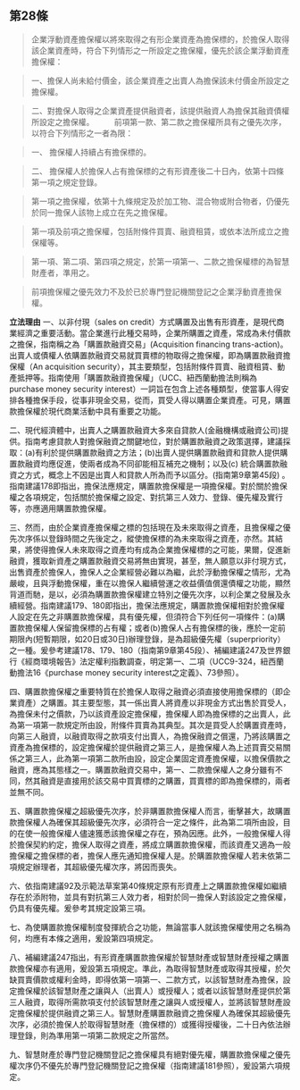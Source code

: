 ## 第28條

>企業浮動資產擔保權以將來取得之有形企業資產為擔保標的，於擔保人取得該企業資產時，符合下列情形之一所設定之擔保權，優先於該企業浮動資產擔保權：

>一、擔保人尚未給付價金，該企業資產之出賣人為擔保該未付價金所設定之擔保權。

>二、對擔保人取得之企業資產提供融資者，該提供融資人為擔保其融資債權所設定之擔保權。
　　
>前項第一款、第二款之擔保權所具有之優先次序，以符合下列情形之一者為限：

>一、	擔保權人持續占有擔保標的。

>二、	擔保權人於擔保人占有擔保標的之有形資產後二十日內，依第十四條第一項之規定登錄。

>第一項之擔保權，依第十九條規定及於加工物、混合物或附合物者，仍優先於同一擔保人該物上成立在先之擔保權。

>第一項及前項之擔保權，包括附條件買賣、融資租賃，或依本法所成立之擔保權等。

>第一項、第二項、第四項之規定，於第一項第一、二款之擔保權標的為智慧財產者，準用之。

>前項擔保權之優先效力不及於已於專門登記機關登記之企業浮動資產擔保權。

**立法理由**
一、以非付現（sales on credit）方式購置及出售有形資產，是現代商業經濟之重要活動。當企業進行此種交易時，企業所購置之資產，常成為未付價款之擔保，指南稱之為「購置款融資交易」(Acquisition financing trans-action)。出賣人或債權人依購置款融資交易就買賣標的物取得之擔保權，即為購置款融資擔保權（An acquisition security），其主要類型，包括附條件買賣、融資租賃、動產抵押等。指南使用「購置款融資擔保權」（UCC、紐西蘭動擔法則稱為purchase money security interest）一詞旨在包含上述各種類型，使當事人得安排各種擔保手段，從事非現金交易，從而，買受人得以購置企業資產。可見，購置款擔保權於現代商業活動中具有重要之功能。

二、現代經濟體中，出賣人之購置款融資大多來自貸款人(金融機構或融資公司)提供。指南考慮貸款人對擔保融資之關鍵地位，對於購置款融資之政策選擇，建議採取：(a)有利於提供購置款融資之方法；(b)出賣人提供購置款融資和貸款人提供購置款融資均應促進，使兩者成為不同卻能相互補充之機制；以及(c) 統合購置款融資之方式，概念上不因是出賣人和貸款人所為而予以區分。(指南第9章第45段) 。指南建議178即指出，擔保法應規定，購置款擔保權是一項擔保權。對於關於擔保權之各項規定，包括關於擔保權之設定、對抗第三人效力、登錄、優先權及實行等，亦應適用購置款擔保權。

三、然而，由於企業資產擔保權之標的包括現在及未來取得之資產，且擔保權之優先次序係以登錄時間之先後定之，縱使擔保標的為未來取得之資產，亦然。其結果，將使得擔保人未來取得之資產均有成為企業擔保權標的之可能，果爾，促進新融資，獲取新資產之購置款融資交易將無由實現，甚至，無人願意以非付現方式，出售資產於擔保人，擔保人之企業經營必難以為繼，此於浮動擔保權之情形，尤為嚴峻，且與浮動擔保權，重在以擔保人繼續營運之收益價值償還債權之功能，顯然背道而馳，是以，必須為購置款擔保權建立特別之優先次序，以利企業之發展及永續經營。指南建議179、180即指出，擔保法應規定，購置款擔保權相對於擔保權人設定在先之非購置款擔保權，具有優先權，但須符合下列任何一項條件：(a)購置款擔保權人保留擔保標的占有權；或者(b)擔保人占有擔保標的後，應於一定前期限內(短暫期限，如20日或30日)辦理登錄，是為超級優先權（superpriority）之一種。爰參考建議178、179、180（指南第9章第45段）、補編建議247及世界銀行《經商環境報告》法定權利指數調查，明定第一、二項（UCC9-324，紐西蘭動擔法16《purchase money security interest之定義》、73參照）。

四、購置款擔保權之重要特質在於擔保人取得之融資必須直接使用擔保標的（即企業資產）之購置。其主要型態，其一係出賣人將資產以非現金方式出售於買受人，為擔保未付之價款，乃以該資產設定擔保權，擔保權人即為擔保標的之出賣人，此為第一項第一款規定所由設，附條件買賣為其典型。其次是買受人於購置資產時，向第三人融資，以融資取得之款項支付出賣人，為擔保融資之償還，乃將該購置之資產為擔保標的，設定擔保權於提供融資之第三人，是擔保權人為上述買賣交易關係之第三人，此為第一項第二款所由設，設定企業固定資產擔保權，以擔保價款之融資，應為其態樣之一。購置款融資交易中，第一、二款擔保權人之身分雖有不同，然其融資是直接用於該交易中買賣標的之購置，買賣標的即為擔保標的，兩者並無不同。

五、購置款擔保權之超級優先次序，於非購置款擔保權人而言，衝擊甚大，故購置款擔保權人為確保其超級優先次序，必須符合一定之條件，此為第二項所由設，目的在使一般擔保權人儘速獲悉該擔保權之存在，預為因應。此外，一般擔保權人得於擔保契約約定，擔保人取得之資產，將成立購置款擔保權，而該資產又適為一般擔保權之擔保標的者，擔保人應先通知擔保權人是。於購置款擔保權人若未依第二項規定辦理者，其超級優先權次序，將因而喪失。

六、依指南建議92及示範法草案第40條規定原有形資產上之購置款擔保權如繼續存在於添附物，並具有對抗第三人效力者，相對於同一擔保人對該設定之擔保權，仍具有優先權。爰參考其規定設第三項。

七、為使購置款擔保權制度發揮統合之功能，無論當事人就該擔保權使用之名稱為何，均應有本條之適用，爰設第四項規定。

八、補編建議247指出，有形資產購置款擔保權於智慧財產或智慧財產授權之購置款擔保權亦有適用，爰設第五項規定。準此，為取得智慧財產或取得其授權，於欠缺買賣價款或權利金時，即得依第一項第一、二款方式，以該智慧財產為擔保，設定擔保權於該智慧財產之讓與人（出賣人）或授權人；或者以該智慧財產提供於第三人融資，取得所需款項支付於該智慧財產之讓與人或授權人，並將該智慧財產設定擔保權於提供融資之第三人。智慧財產購置款融資之擔保權人為確保其超級優先次序，必須於擔保人於取得智慧財產（擔保標的）或獲得授權後，二十日內依法辦理登錄，則為準用第一項第二款規定之所當然。

九、智慧財產於專門登記機關登記之擔保權具有絕對優先權，購置款擔保權之優先權次序仍不優先於專門登記機關登記之擔保權（指南建議181參照），爰設第六項規定。

